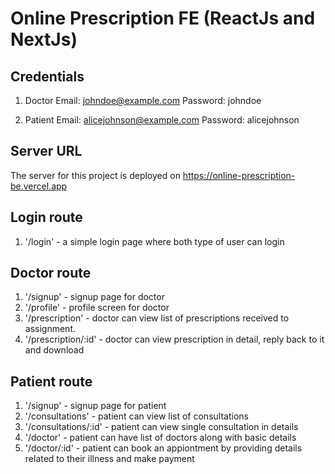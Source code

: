 # Online Prescription FE (ReactJs and NextJs)

## Credentials
1. Doctor
   Email: johndoe@example.com
   Password: johndoe

2. Patient
   Email: alicejohnson@example.com
   Password: alicejohnson

## Server URL
The server for this project is deployed on https://online-prescription-be.vercel.app

## Login route
1. '/login' - a simple login page where both type of user can login

## Doctor route
1. '/signup' - signup page for doctor
2. '/profile' - profile screen for doctor
3. '/prescription' - doctor can view list of prescriptions received to assignment.
4. '/prescription/:id' - doctor can view prescription in detail, reply back to it and download

## Patient route
1. '/signup' - signup page for patient
2. '/consultations' - patient can view list of consultations
3. '/consultations/:id' - patient can view single consultation in details
4. '/doctor' - patient can have list of doctors along with basic details
5. '/doctor/:id' - patient can book an appiontment by providing details related to their illness and make payment
